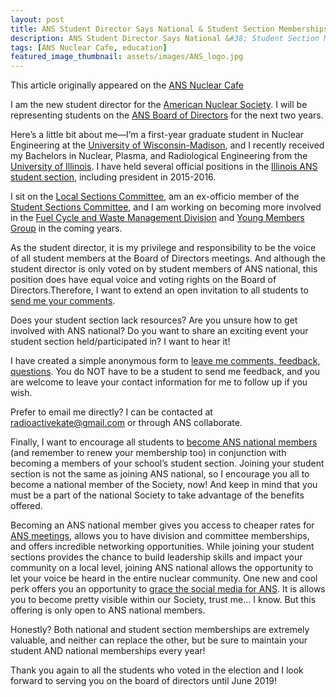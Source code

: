 ```yaml
---
layout: post
title: ANS Student Director Says National & Student Section Memberships are both a Must &#40;ANS Nuclear Cafe Post&#41;
description: ANS Student Director Says National &#38; Student Section Memberships are both a Must &#40;ANS Nuclear Cafe Post&#41;
tags: [ANS Nuclear Cafe, education]
featured_image_thumbnail: assets/images/ANS_logo.jpg
---
```


This article originally appeared on the <a href="http://ansnuclearcafe.org/2017/07/05/ans-student-director-says-national-student-section-memberships-are-both-a-must/#sthash.A5WXOcMM.LgrZ2Alu.dpbs">ANS Nuclear Cafe</a>

I am the new student director for the <a href="http://www.ans.org">American Nuclear Society</a>. I will be representing students on the <a href="http://http://www.ans.org/about/board/">ANS Board of Directors</a> for the next two years.

Here’s a little bit about me—I’m a first-year graduate student in Nuclear Engineering at the <a href="https://www.engr.wisc.edu/department/engineering-physics/">University of Wisconsin-Madison</a>, and I recently received my Bachelors in Nuclear, Plasma, and Radiological Engineering from the <a href="http://www.npre.illinois.edu">University of Illinois</a>. I have held several official positions in the <a href="http://ans.npre.illinois.edu/">Illinois ANS student section</a>, including president in 2015-2016.

I sit on the <a href="http://www.ans.org/about/committees/lsc/">Local Sections Committee</a>, am an ex-officio member of the <a href="http://www.ans.org/about/committees/studentsc/">Student Sections Committee</a>, and I am working on becoming more involved in the <a href="http://fcwmd.ans.org/">Fuel Cycle and Waste Management Division</a> and <a href="http://ymg.ans.org/">Young Members Group</a> in the coming years.

As the student director, it is my privilege and responsibility to be the voice of all student members at the Board of Directors meetings. And although the student director is only voted on by student members of ANS national, this position does have equal voice and voting rights on the Board of Directors.Therefore, I want to extend an open invitation to all students to <a href="https://docs.google.com/forms/d/e/1FAIpQLSelhZ6PtzKWosygrGGPD4mqIZWuow0fXREJyoL1OkoyXzo_nw/viewform">send me your comments</a>.

Does your student section lack resources? Are you unsure how to get involved with ANS national? Do you want to share an exciting event your student section held/participated in? I want to hear it!

I have created a simple anonymous form to <a href="https://docs.google.com/forms/d/e/1FAIpQLSelhZ6PtzKWosygrGGPD4mqIZWuow0fXREJyoL1OkoyXzo_nw/viewform">leave me comments, feedback, questions</a>. You do NOT have to be a student to send me feedback, and you are welcome to leave your contact information for me to follow up if you wish.

Prefer to email me directly? I can be contacted at <a href="mailto:radioactivekate@gmail.com">radioactivekate@gmail.com</a> or through ANS collaborate.

Finally, I want to encourage all students to <a href="http://www.ans.org/join/">become ANS national members</a> (and remember to renew your membership too) in conjunction with becoming a members of your school’s student section. Joining your student section is not the same as joining ANS national, so I encourage you all to become a national member of the Society, now!  And keep in mind that you must be a part of the national Society to take advantage of the benefits offered.

Becoming an ANS national member gives you access to cheaper rates for <a href="http://www.ans.org/meetings/">ANS meetings</a>, allows you to have division and committee memberships, and offers incredible networking opportunities. While joining your student sections provides the chance to build leadership skills and impact your community on a local level, joining ANS national allows the opportunity to let your voice be heard in the entire nuclear community. One new and cool perk offers you an opportunity to <a href="https://www.facebook.com/www.ans.org/photos/a.401009373244247.102505.191559907522529/1172599262751917/?type=3&theater">grace the social media for ANS</a>. It is allows you to become pretty visible within our Society, trust me… I know. But this offering is only open to ANS national members.

Honestly? Both national and student section memberships are extremely valuable, and neither can replace the other, but be sure to maintain your student AND national memberships every year!

Thank you again to all the students who voted in the election and I look forward to serving you on the board of directors until June 2019!
